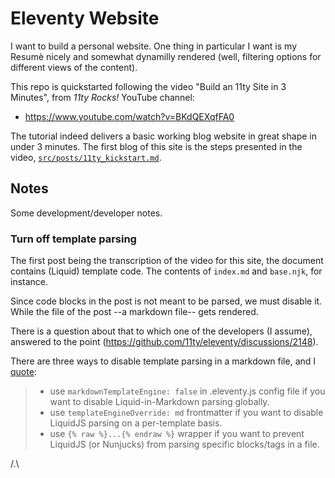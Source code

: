 # Eleventy Website

I want to build a personal website. One thing in particular I want is my
Resumè nicely and somewhat dynamilly rendered (well, filtering options for
different views of the content).

This repo is quickstarted following the video "Build an 11ty Site in 3 Minutes",
from *11ty Rocks!* YouTube channel:

- https://www.youtube.com/watch?v=BKdQEXqfFA0

The tutorial indeed delivers a basic working blog website in great shape in
under 3 minutes. The first blog of this site is the steps presented in the
video, [`src/posts/11ty_kickstart.md`](src/posts/11ty_kickstart.md).


## Notes

Some development/developer notes.

### Turn off template parsing

The first post being the transcription of the video for this site,
the document contains (Liquid) template code.
The contents of `index.md` and `base.njk`, for instance.

Since code blocks in the post is not meant to be parsed, we must disable it.
While the file of the post --a markdown file-- gets rendered.

There is a question about that to which one of the developers (I assume),
answered to the point (https://github.com/11ty/eleventy/discussions/2148).

There are three ways to disable template parsing in a markdown file, and I
[quote](https://github.com/11ty/eleventy/discussions/2148#discussioncomment-1862092):

> - use `markdownTemplateEngine: false` in .eleventy.js config file
>   if you want to disable Liquid-in-Markdown parsing globally.
> - use `templateEngineOverride: md` frontmatter if you want
>   to disable LiquidJS parsing on a per-template basis.
> - use `{% raw %}...{% endraw %}` wrapper if you want
>   to prevent LiquidJS (or Nunjucks) from parsing specific blocks/tags in a file.


/.\
